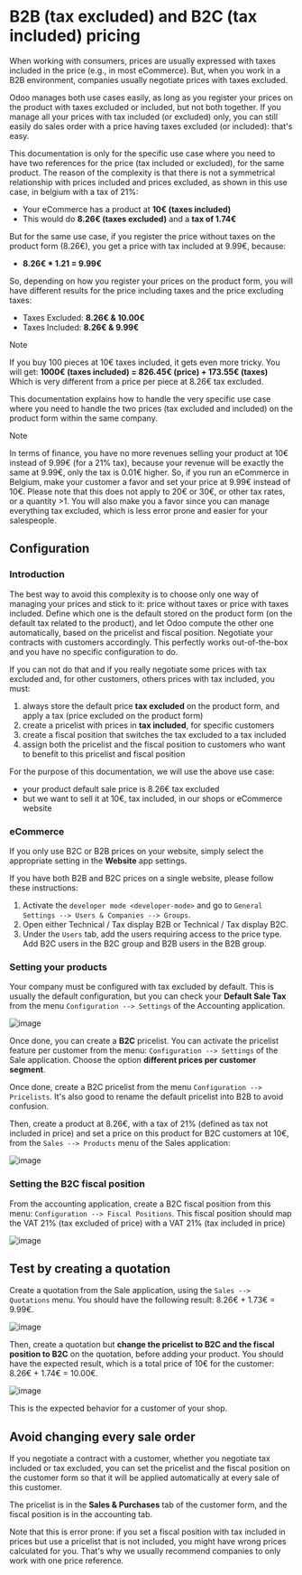 # B2B (tax excluded) and B2C (tax included) pricing

When working with consumers, prices are usually expressed with taxes
included in the price (e.g., in most eCommerce). But, when you work in a
B2B environment, companies usually negotiate prices with taxes excluded.

Odoo manages both use cases easily, as long as you register your prices
on the product with taxes excluded or included, but not both together.
If you manage all your prices with tax included (or excluded) only, you
can still easily do sales order with a price having taxes excluded (or
included): that's easy.

This documentation is only for the specific use case where you need to
have two references for the price (tax included or excluded), for the
same product. The reason of the complexity is that there is not a
symmetrical relationship with prices included and prices excluded, as
shown in this use case, in belgium with a tax of 21%:

- Your eCommerce has a product at **10€ (taxes included)**
- This would do **8.26€ (taxes excluded)** and a **tax of 1.74€**

But for the same use case, if you register the price without taxes on
the product form (8.26€), you get a price with tax included at 9.99€,
because:

- **8.26€ \* 1.21 = 9.99€**

So, depending on how you register your prices on the product form, you
will have different results for the price including taxes and the price
excluding taxes:

- Taxes Excluded: **8.26€ & 10.00€**
- Taxes Included: **8.26€ & 9.99€**

> [!NOTE]
> If you buy 100 pieces at 10€ taxes included, it gets even more tricky.
> You will get: **1000€ (taxes included) = 826.45€ (price) + 173.55€
> (taxes)** Which is very different from a price per piece at 8.26€ tax
> excluded.

This documentation explains how to handle the very specific use case
where you need to handle the two prices (tax excluded and included) on
the product form within the same company.

> [!NOTE]
> In terms of finance, you have no more revenues selling your product at
> 10€ instead of 9.99€ (for a 21% tax), because your revenue will be
> exactly the same at 9.99€, only the tax is 0.01€ higher. So, if you
> run an eCommerce in Belgium, make your customer a favor and set your
> price at 9.99€ instead of 10€. Please note that this does not apply to
> 20€ or 30€, or other tax rates, or a quantity \>1. You will also make
> you a favor since you can manage everything tax excluded, which is
> less error prone and easier for your salespeople.

## Configuration

### Introduction

The best way to avoid this complexity is to choose only one way of
managing your prices and stick to it: price without taxes or price with
taxes included. Define which one is the default stored on the product
form (on the default tax related to the product), and let Odoo compute
the other one automatically, based on the pricelist and fiscal position.
Negotiate your contracts with customers accordingly. This perfectly
works out-of-the-box and you have no specific configuration to do.

If you can not do that and if you really negotiate some prices with tax
excluded and, for other customers, others prices with tax included, you
must:

1.  always store the default price **tax excluded** on the product form,
    and apply a tax (price excluded on the product form)
2.  create a pricelist with prices in **tax included**, for specific
    customers
3.  create a fiscal position that switches the tax excluded to a tax
    included
4.  assign both the pricelist and the fiscal position to customers who
    want to benefit to this pricelist and fiscal position

For the purpose of this documentation, we will use the above use case:

- your product default sale price is 8.26€ tax excluded
- but we want to sell it at 10€, tax included, in our shops or eCommerce
  website

### eCommerce

If you only use B2C or B2B prices on your website, simply select the
appropriate setting in the **Website** app settings.

If you have both B2B and B2C prices on a single website, please follow
these instructions:

1.  Activate the `developer mode <developer-mode>` and go to
    `General Settings
    --> Users & Companies --> Groups`.
2.  Open either <span class="title-ref">Technical / Tax display
    B2B</span> or <span class="title-ref">Technical / Tax display
    B2C</span>.
3.  Under the `Users` tab, add the users requiring access to the price
    type. Add B2C users in the B2C group and B2B users in the B2B group.

### Setting your products

Your company must be configured with tax excluded by default. This is
usually the default configuration, but you can check your **Default Sale
Tax** from the menu `Configuration --> Settings` of the Accounting
application.

<img src="B2B_B2C/price_B2C_B2B01.png" class="align-center"
alt="image" />

Once done, you can create a **B2C** pricelist. You can activate the
pricelist feature per customer from the menu:
`Configuration --> Settings` of the Sale application. Choose the option
**different prices per customer segment**.

Once done, create a B2C pricelist from the menu
`Configuration --> Pricelists`. It's also good to rename the default
pricelist into B2B to avoid confusion.

Then, create a product at 8.26€, with a tax of 21% (defined as tax not
included in price) and set a price on this product for B2C customers at
10€, from the `Sales --> Products` menu of the Sales application:

<img src="B2B_B2C/price_B2C_B2B02.png" class="align-center"
alt="image" />

### Setting the B2C fiscal position

From the accounting application, create a B2C fiscal position from this
menu: `Configuration --> Fiscal Positions`. This fiscal position should
map the VAT 21% (tax excluded of price) with a VAT 21% (tax included in
price)

<img src="B2B_B2C/price_B2C_B2B03.png" class="align-center"
alt="image" />

## Test by creating a quotation

Create a quotation from the Sale application, using the
`Sales --> Quotations` menu. You should have the following result:
8.26€ + 1.73€ = 9.99€.

<img src="B2B_B2C/price_B2C_B2B04.png" class="align-center"
alt="image" />

Then, create a quotation but **change the pricelist to B2C and the
fiscal position to B2C** on the quotation, before adding your product.
You should have the expected result, which is a total price of 10€ for
the customer: 8.26€ + 1.74€ = 10.00€.

<img src="B2B_B2C/price_B2C_B2B05.png" class="align-center"
alt="image" />

This is the expected behavior for a customer of your shop.

## Avoid changing every sale order

If you negotiate a contract with a customer, whether you negotiate tax
included or tax excluded, you can set the pricelist and the fiscal
position on the customer form so that it will be applied automatically
at every sale of this customer.

The pricelist is in the **Sales & Purchases** tab of the customer form,
and the fiscal position is in the accounting tab.

Note that this is error prone: if you set a fiscal position with tax
included in prices but use a pricelist that is not included, you might
have wrong prices calculated for you. That's why we usually recommend
companies to only work with one price reference.
